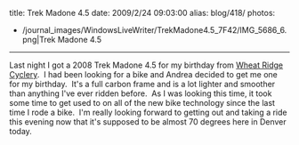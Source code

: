 title: Trek Madone 4.5
date: 2009/2/24 09:03:00
alias: blog/418/
photos:
- /journal_images/WindowsLiveWriter/TrekMadone4.5_7F42/IMG_5686_6.png|Trek Madone 4.5
---
Last night I got a 2008 Trek Madone 4.5 for my birthday from [Wheat Ridge Cyclery](http://www.ridewrc.com).  I had been looking for a bike and Andrea decided to get me one for my birthday.  It's a full carbon frame and is a lot lighter and smoother than anything I've ever ridden before.  As I was looking this time, it took some time to get used to on all of the new bike technology since the last time I rode a bike.  I'm really looking forward to getting out and taking a ride this evening now that it's supposed to be almost 70 degrees here in Denver today.